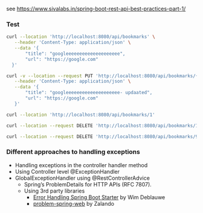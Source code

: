 see  https://www.sivalabs.in/spring-boot-rest-api-best-practices-part-1/

### Test

```sh
curl --location 'http://localhost:8080/api/bookmarks' \
   --header 'Content-Type: application/json' \
   --data '{
       "title": "googleeeeeeeeeeeeeeeeeeee",
       "url": "https://google.com"
  }'
```


```sh
curl -v --location --request PUT 'http://localhost:8080/api/bookmarks/{id}' \
   --header 'Content-Type: application/json' \
   --data '{
       "title": "googleeeeeeeeeeeeeeeeeeee- updaated",
       "url": "https://google.com"
   }'
```

```sh
curl --location 'http://localhost:8080/api/bookmarks/1'
```

```sh
curl --location --request DELETE 'http://localhost:8080/api/bookmarks/1'
```

```sh
curl --location --request DELETE 'http://localhost:8080/api/bookmarks/99999'
```


### Different approaches to handling exceptions

- Handling exceptions in the controller handler method
- Using Controller level @ExceptionHandler
- GlobalExceptionHandler using @RestControllerAdvice
    - Spring’s ProblemDetails for HTTP APIs (RFC 7807).
    - Using 3rd party libraries
        - [Error Handling Spring Boot Starter](https://github.com/wimdeblauwe/error-handling-spring-boot-starter) by Wim Deblauwe
        - [problem-spring-web](https://github.com/zalando/problem-spring-web) by Zalando

